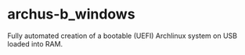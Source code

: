 # archus-b_windows
Fully automated creation of a bootable (UEFI) Archlinux system on USB loaded into RAM.
